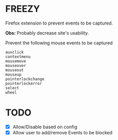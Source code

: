 # FREEZY

Firefox extension to prevent events to be captured.

**Obs:** Probably decrease site's usability.

Prevent the following mouse events to be captured
```
auxclick
contextmenu
mousemove
mouseover
mouseout
mouseup
pointerlockchange
pointerlockerror
select
wheel
```

# TODO
- [x] Allow/Disable based on config
- [x] Allow user to add/remove Events to be blocked
